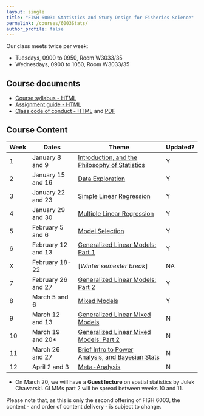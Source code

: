 ```yaml
---
layout: single
title: "FISH 6003: Statistics and Study Design for Fisheries Science"
permalink: /courses/6003Stats/
author_profile: false
---
```


Our class meets twice per week:

* Tuesdays, 0900 to 0950, Room W3033/35
* Wednesdays, 0900 to 1050, Room W3033/35

## Course documents 

- [Course syllabus - HTML](/courses/6003Stats/6003Syllabus/)
- [Assignment guide - HTML](/courses/6003Stats/6003Assignmentguide/) 
- [Class code of conduct - HTML](/courses/coursesCodeofConduct/) and [PDF](/assets/images/FISHCodeofConduct.pdf)

## Course Content

| **Week**  | **Dates**  | **Theme**  |  **Updated?**|
|-----------|------------|-------------|---|
|1| January 8 and 9  | [Introduction, and the Philosophy of Statistics](/courses/6003Stats/6003Week1/)| Y |
|2| January 15 and 16 | [Data Exploration](/courses/6003Stats/6003Week2/) | Y |
|3| January 22 and 23  | [Simple Linear Regression](/courses/6003Stats/6003Week3/)  | Y |
|4| January 29 and 30 | [Multiple Linear Regression](/courses/6003Stats/6003Week4/) |  Y |
|5| February 5 and 6 | [Model Selection](/courses/6003Stats/6003Week5/) | Y |
|6| February 12 and 13 | [Generalized Linear Models: Part 1](/courses/6003Stats/6003Week6/)| Y |
|X| February 18-22 | [*Winter semester break*] | NA |
|7| February 26 and 27 | [Generalized Linear Models: Part 2](/courses/6003Stats/6003Week7/) | Y |
|8| March 5 and 6 | [Mixed Models](/courses/6003Stats/6003Week8/) | Y |
|9| March 12 and 13 | [Generalized Linear Mixed Models](/courses/6003Stats/6003Week9/) | N |
|10| March 19 and 20* | [Generalized Linear Mixed Models: Part 2](/courses/6003Stats/6003Week9/) | N |
|11| March 26 and 27 | [Brief Intro to Power Analysis, and Bayesian Stats](/courses/6003Stats/6003Week11/) | N |
|12| April 2 and 3 | [Meta-Analysis](/courses/6003Stats/6003Week12/) | N |

* On March 20, we will have a **Guest lecture** on spatial statistics by Julek Chawarski. GLMMs part 2 will be spread between weeks 10 and 11.

Please note that, as this is only the second offering of FISH 6003, the content - and order of content delivery - is subject to change. 